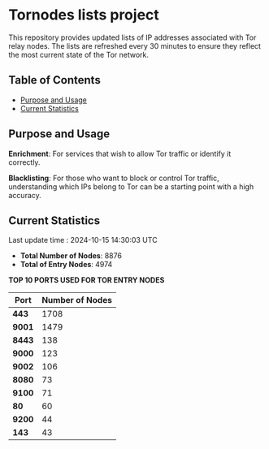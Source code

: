 # Tornodes lists project

This repository provides updated lists of IP addresses associated with Tor relay nodes. The lists are refreshed every 30 minutes to ensure they reflect the most current state of the Tor network.

## Table of Contents

- [Purpose and Usage](#purpose-and-usage)
- [Current Statistics](#current-statistics)


## Purpose and Usage

**Enrichment**: For services that wish to allow Tor traffic or identify it correctly.

**Blacklisting**: For those who want to block or control Tor traffic, understanding which IPs belong to Tor can be a starting point with a high accuracy.

## Current Statistics

Last update time : 2024-10-15 14:30:03 UTC

- **Total Number of Nodes**: 8876
- **Total of Entry Nodes**: 4974

**TOP 10 PORTS USED FOR TOR ENTRY NODES**

| **Port** | **Number of Nodes** |
|------|-----------------|
| **443**   | 1708  |
| **9001**   | 1479  |
| **8443**   | 138  |
| **9000**   | 123  |
| **9002**   | 106  |
| **8080**   | 73  |
| **9100**   | 71  |
| **80**   | 60  |
| **9200**   | 44  |
| **143**   | 43  |

